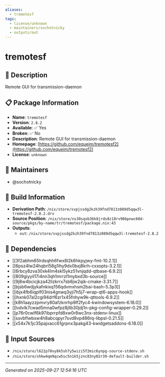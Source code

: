 ```yaml
---
aliases:
  - tremotesf
tags:
  - license/unknown
  - maintainers/sochotnicky
  - outputs/out
---
```


# tremotesf

## 📝 Description

Remote GUI for transmission-daemon

## 📋 Package Information

- **Name**: `tremotesf`
- **Version**: `2.8.2`
- **Available**: ✅ Yes
- **Broken**: ✅ No
- **Description**: Remote GUI for transmission-daemon
- **Homepage**: [https://github.com/equeim/tremotesf2](https://github.com/equeim/tremotesf2)
- **License**: `unknown`
## 👥 Maintainers

- @sochotnicky


## 🔧 Build Information

- **Derivation Path**: `/nix/store/svpjssdg2kzh39fnd7813z089d5qqw3l-tremotesf-2.8.2.drv`
- **Source Position**: `/nix/store/ns30sqxb36k8jrds8z18rv96bpnwc60d-source/pkgs/by-name/tr/tremotesf/package.nix:43`
- **Outputs**:
  - `out`:  `/nix/store/svpjssdg2kzh39fnd7813z089d5qqw3l-tremotesf-2.8.2`

## 🔗 Dependencies

- [[3f2abhm65lrdsqhh6fwx8l2k6hkpyjwy-fmt-10.2.1]]
- [[6psz4lw24hqbrl58g1ihy9dx0bxj8krh-cxxopts-3.2.1]]
- [[6rbcy8zva30xk4lm4skl5ykz51vnjqdd-qtbase-6.9.2]]
- [[809giyyil17i4nn3qh1mrrzl1mybxd3b-source]]
- [[9j8w4bcicjkza42lizkrrx7sb6jw2qik-cmake-3.31.7]]
- [[bjsb6wdjykafnkixq156qdvmxhsm2bai-bash-5.3p3]]
- [[ibjx4fb6iqplf03nis4gnwq3yji7h5j7-wrap-qt6-apps-hook]]
- [[ihxnk07al2cgi94drf6zr1x45fnhyw9k-qttools-6.9.2]]
- [[k8h1aayzzpmvry80afzknrhp9lf2fyc4-kwindowsystem-6.18.0]]
- [[lvdvlk7cwad5mna0wfpz8jllb30jdj1n-pkg-config-wrapper-0.29.2]]
- [[p76r0cwlf6k97ibprrpfd8xw0r8wc3nx-stdenv-linux]]
- [[ssvbflwbsw4h8abcqpyr7svd8vp486rq-libpsl-0.21.5]]
- [[x54x7k1jc35pajxacc61grpnx3pakg43-kwidgetsaddons-6.18.0]]

## 📁 Input Sources

- `/nix/store/l622p70vy8k5sh7y5wizi5f2mic6ynpg-source-stdenv.sh`
- `/nix/store/shkw4qm9qcw5sc5n1k5jznc83ny02r39-default-builder.sh`

---
*Generated on 2025-09-27 12:54:16 UTC*
